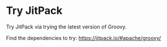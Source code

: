 # Try JitPack
Try JitPack via trying the latest version of Groovy.

Find the dependencies to try: https://jitpack.io/#apache/groovy/
